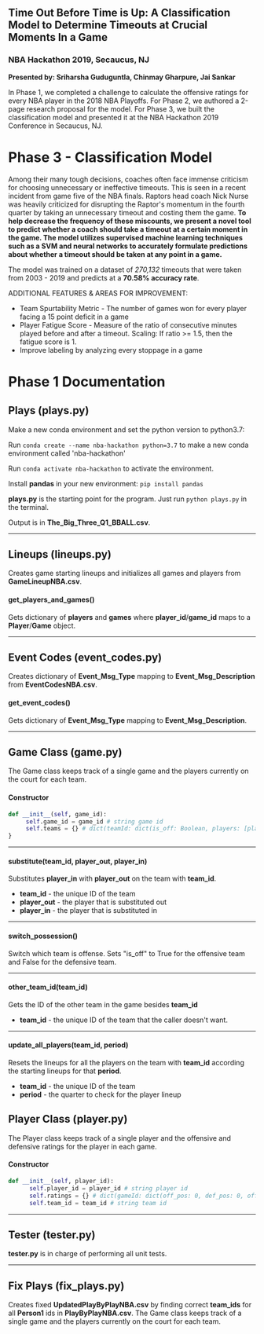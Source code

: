 ## Time Out Before Time is Up: A Classification Model to Determine Timeouts at Crucial Moments In a Game

### NBA Hackathon 2019, Secaucus, NJ

**Presented by: Sriharsha Guduguntla, Chinmay Gharpure, Jai Sankar**

In Phase 1, we completed a challenge to calculate the offensive ratings for every NBA player in the 2018 NBA Playoffs. For Phase 2, we authored a 2-page research proposal for the model. For Phase 3, we built the classification model and presented it at the NBA Hackathon 2019 Conference in Secaucus, NJ. 

# Phase 3 - Classification Model

Among their many tough decisions, coaches often face immense criticism for choosing unnecessary or ineffective timeouts. This is seen in a recent incident from game five of the NBA finals. Raptors head coach Nick Nurse was heavily criticized for disrupting the Raptor's momentum in the fourth quarter by taking an unnecessary timeout and costing them the game. **To help decrease the frequency of these miscounts, we present a novel tool to predict whether a coach should take a timeout at a certain moment in the game. The model utilizes supervised machine learning techniques such as a SVM and neural networks to accurately formulate predictions about whether a timeout should be taken at any point in a game.**

The model was trained on a dataset of *270,132* timeouts that were taken from 2003 - 2019 and predicts at a **70.58% accuracy rate**. 

ADDITIONAL FEATURES & AREAS FOR IMPROVEMENT:

- Team Spurtability Metric - The number of games won for every player facing a 15 point deficit in a game
- Player Fatigue Score - Measure of the ratio of consecutive minutes played before and after a timeout. 
Scaling: If ratio >= 1.5, then the fatigue score is 1.
- Improve labeling by analyzing every stoppage in a game


# Phase 1 Documentation

## Plays (plays.py)

Make a new conda environment and set the python version to python3.7:

Run ```conda create --name nba-hackathon python=3.7``` to make a new conda environment called 'nba-hackathon'

Run ```conda activate nba-hackathon``` to activate the environment. 

Install **pandas** in your new environment: ```pip install pandas```

**plays.py** is the starting point for the program. Just run ```python plays.py``` in the terminal. 

Output is in **The_Big_Three_Q1_BBALL.csv**.

---

## Lineups (lineups.py)

Creates game starting lineups and initializes all games and players from **GameLineupNBA.csv**.

#### get_players_and_games()

Gets dictionary of **players** and **games** where **player_id**/**game_id** maps to a **Player**/**Game** object. 

---

## Event Codes (event_codes.py)

Creates dictionary of **Event_Msg_Type** mapping to **Event_Msg_Description** from **EventCodesNBA.csv**.

#### get_event_codes()

Gets dictionary of **Event_Msg_Type** mapping to **Event_Msg_Description**.

---

## Game Class (game.py)

The Game class keeps track of a single game and the players currently on the court for each team. 

#### Constructor
```python
def __init__(self, game_id):
     self.game_id = game_id # string game id
     self.teams = {} # dict(teamId: dict(is_off: Boolean, players: [playerIds]), teamId: dict(is_off: Boolean, players [playerIds]))
}
```
---

#### substitute(team_id, player_out, player_in)

Substitutes **player_in** with **player_out** on the team with **team_id**.

* **team_id** - the unique ID of the team
* **player_out** - the player that is substituted out
* **player_in** - the player that is substituted in

---

#### switch_possession()

Switch which team is offense. Sets "is_off" to True for the offensive team and False for the defensive team. 

---

#### other_team_id(team_id)

Gets the ID of the other team in the game besides **team_id**

* **team_id** - the unique ID of the team that the caller doesn't want.

---

#### update_all_players(team_id, period)

Resets the lineups for all the players on the team with **team_id** according the starting lineups for that **period**.

* **team_id** - the unique ID of the team
* **period** - the quarter to check for the player lineup

## Player Class (player.py)

The Player class keeps track of a single player and the offensive and defensive ratings for the player in each game. 

#### Constructor
```python
def __init__(self, player_id):
      self.player_id = player_id # string player id
      self.ratings = {} # dict(gameId: dict(off_pos: 0, def_pos: 0, off_pts: 0, def_pts: 0))
      self.team_id = team_id # string team id
```

---

## Tester (tester.py)

**tester.py** is in charge of performing all unit tests.

---

## Fix Plays (fix_plays.py)

Creates fixed **UpdatedPlayByPlayNBA.csv** by finding correct **team_ids** for all **Person1** ids in **PlayByPlayNBA.csv**. 
The Game class keeps track of a single game and the players currently on the court for each team. 
